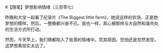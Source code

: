 #【随笔】梦想影响情绪（三百零七）

昨晚和大宝一起看了纪录片《The Biggest little farm》，她说这样的农场，正是她梦想的模样。然后，一整晚都兴奋不已。我也一样，真心被那样与大自然和谐共处的生活方式所打动。

然而，今天早上，我们俩都陷入了低落的情绪中。究其原因，恐怕还是忽然发现，这梦想离现实太远了。